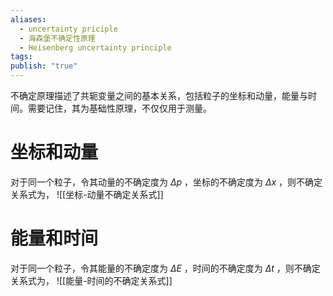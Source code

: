 ```yaml
---
aliases:
  - uncertainty priciple
  - 海森堡不确定性原理
  - Heisenberg uncertainty principle
tags: 
publish: "true"
---
```

不确定原理描述了共轭变量之间的基本关系，包括粒子的坐标和动量，能量与时间。需要记住，其为基础性原理，不仅仅用于测量。
# 坐标和动量

对于同一个粒子，令其动量的不确定度为 $\Delta p$ ，坐标的不确定度为 $\Delta x$ ，则不确定关系式为，
![[坐标-动量不确定关系式]]

# 能量和时间

对于同一个粒子，令其能量的不确定度为 $\Delta E$ ，时间的不确定度为 $\Delta t$ ，则不确定关系式为，
![[能量-时间的不确定关系式]]
